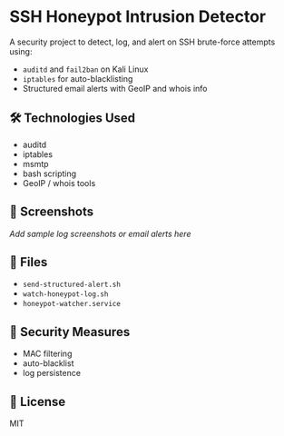 # SSH Honeypot Intrusion Detector

A security project to detect, log, and alert on SSH brute-force attempts using:

- `auditd` and `fail2ban` on Kali Linux
- `iptables` for auto-blacklisting
- Structured email alerts with GeoIP and whois info

## 🛠 Technologies Used
- auditd
- iptables
- msmtp
- bash scripting
- GeoIP / whois tools

## 📸 Screenshots
_Add sample log screenshots or email alerts here_

## 📁 Files
- `send-structured-alert.sh`
- `watch-honeypot-log.sh`
- `honeypot-watcher.service`

## 🔐 Security Measures
- MAC filtering
- auto-blacklist
- log persistence

## 📄 License
MIT
